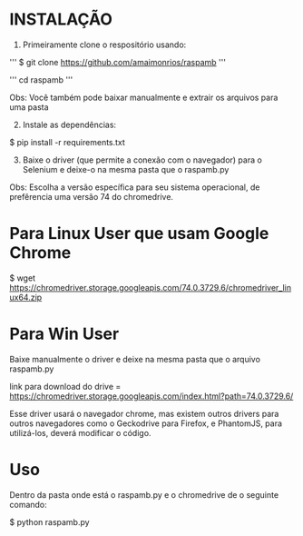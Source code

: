 # INSTALAÇÃO 

1) Primeiramente clone o respositório usando:

'''
$ git clone https://github.com/amaimonrios/raspamb
'''

'''
cd raspamb
'''

Obs: Você também pode baixar manualmente e extrair os arquivos para uma pasta


2) Instale as dependências:

$ pip install -r requirements.txt


3) Baixe o driver (que permite a conexão com o navegador) para o Selenium e deixe-o na mesma pasta que o raspamb.py

Obs: Escolha a versão específica para seu sistema operacional, de prefêrencia uma versão 74 do chromedrive.


# Para Linux User que usam Google Chrome

$ wget https://chromedriver.storage.googleapis.com/74.0.3729.6/chromedriver_linux64.zip


# Para Win User

Baixe manualmente o driver e deixe na mesma pasta que o arquivo raspamb.py

link para download do drive = https://chromedriver.storage.googleapis.com/index.html?path=74.0.3729.6/

Esse driver usará o navegador chrome, mas existem outros drivers para outros navegadores como o Geckodrive  para Firefox, e PhantomJS, para utilizá-los, deverá modificar o código.


# Uso

Dentro da pasta onde está o raspamb.py e o chromedrive de o seguinte comando:

$ python raspamb.py





